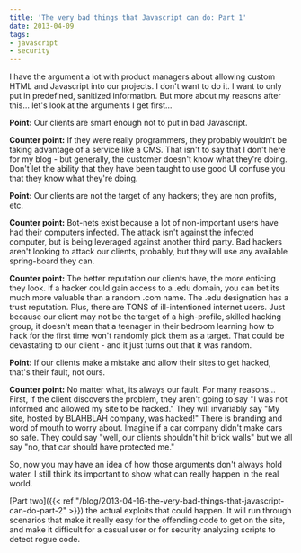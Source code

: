 ```yaml
---
title: 'The very bad things that Javascript can do: Part 1'
date: 2013-04-09
tags:
- javascript
- security
---
```

I have the argument a lot with product managers about allowing custom HTML and Javascript into our projects.  I don't want to do it.  I want to only put in predefined, sanitized information.  But more about my reasons after this... let's look at the arguments I get first...

<!--more-->

**Point:** Our clients are smart enough not to put in bad Javascript.

**Counter point:** If they were really programmers, they probably wouldn't be taking advantage of a service like a CMS.  That isn't to say that I don't here for my blog - but generally, the customer doesn't know what they're doing.  Don't let the ability that they have been taught to use good UI confuse you that they know what they're doing.

**Point:** Our clients are not the target of any hackers; they are non profits, etc.

**Counter point:** Bot-nets exist because a lot of non-important users have had their computers infected.  The attack isn't against the infected computer, but is being leveraged against another third party.  Bad hackers aren't looking to attack our clients, probably, but they will use any available spring-board they can.

**Counter point:** The better reputation our clients have, the more enticing they look.  If a hacker could gain access to a .edu domain, you can bet its much more valuable than a random .com name.  The .edu designation has a trust reputation.  Plus, there are TONS of ill-intentioned internet users.  Just because our client may not be the target of a high-profile, skilled hacking group, it doesn't mean that a teenager in their bedroom learning how to hack for the first time won't randomly pick them as a target.  That could be devastating to our client - and it just turns out that it was random.

**Point:** If our clients make a mistake and allow their sites to get hacked, that's their fault, not ours.

**Counter point:** No matter what, its always our fault.  For many reasons... First, if the client discovers the problem, they aren't going to say "I was not informed and allowed my site to be hacked."  They will invariably say "My site, hosted by BLAHBLAH company, was hacked!"  There is branding and word of mouth to worry about.  Imagine if a car company didn't make cars so safe.  They could say "well, our clients shouldn't hit brick walls" but we all say "no, that car should have protected me."

So, now you may have an idea of how those arguments don't always hold water.  I still think its important to show what can really happen in the real world.  

[Part two]({{< ref "/blog/2013-04-16-the-very-bad-things-that-javascript-can-do-part-2" >}}) the actual exploits that could happen.  It will run through scenarios that make it really easy for the offending code to get on the site, and make it difficult for a casual user or for security analyzing scripts to detect rogue code.
